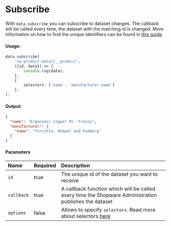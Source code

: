 # Subscribe

With `data.subscribe` you can subscribe to dataset changes. The callback will be called every time, the dataset with the matching id is changed. 
More information on how to find the unique identifiers can be found in [this guide](../../internals/datahandling.md).

#### Usage:  
```ts
data.subscribe(
    'sw-product-detail__product',
    ({id, data}) => {
        console.log(data);
    },
    {
        selectors: ['name', 'manufacturer.name']
    },
);
```

#### Output:
```json
{
  "name": "Ergonomic Copper Mr. Frenzy",
  "manufacturer": {
    "name": "Turcotte, Rempel and Padberg"
  }
}
```

#### Parameters
| Name        | Required | Description                                                                                           |
| :---------- | :------- |:------------------------------------------------------------------------------------------------------|
| `id`        | true     | The unique id of the dataset you want to receive                                                      |
| `callback`  | true     | A callback function which will be called every time the Shopware Administration publishes the dataset |
| `options` | false    | Allows to specify `selectors`. Read more about selectors [here](../../concepts/selectors.md)                                       |
